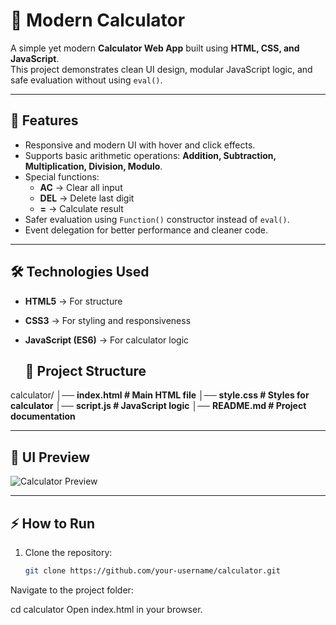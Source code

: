 # 🧮 Modern Calculator

A simple yet modern **Calculator Web App** built using **HTML, CSS, and JavaScript**.  
This project demonstrates clean UI design, modular JavaScript logic, and safe evaluation without using `eval()`.

---

## 🚀 Features
- Responsive and modern UI with hover and click effects.
- Supports basic arithmetic operations: **Addition, Subtraction, Multiplication, Division, Modulo**.
- Special functions:  
  - **AC** → Clear all input  
  - **DEL** → Delete last digit  
  - **=** → Calculate result  
- Safer evaluation using `Function()` constructor instead of `eval()`.
- Event delegation for better performance and cleaner code.

---

## 🛠️ Technologies Used
- **HTML5** → For structure  
- **CSS3** → For styling and responsiveness  
- **JavaScript (ES6)** → For calculator logic

  ## 📂 Project Structure
calculator/
│── **index.html # Main HTML file**
│── **style.css # Styles for calculator**
│── **script.js # JavaScript logic**
│── **README.md # Project documentation**

---

## 🎨 UI Preview
![Calculator Preview](https://via.placeholder.com/600x350.png?text=Calculator+UI+Preview)

---

## ⚡ How to Run
1. Clone the repository:
   ```bash
   git clone https://github.com/your-username/calculator.git
Navigate to the project folder:


cd calculator
Open index.html in your browser.
